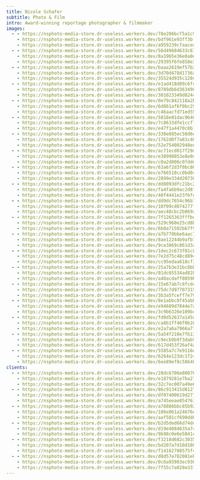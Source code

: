 ```yaml
---
title: Nicole Schafer
subtitle: Photo & Film
intro: Award-winning reportage photographer & filmmaker
images:
  - - https://nsphoto-media-store.dr-useless.workers.dev/78e206bcf5a1c90f6d0bf792ad967ef3e01e3600544c859d04c4de46fe80a2d3:image/avif
    - https://nsphoto-media-store.dr-useless.workers.dev/bdf961e93ff3bfbe6ee09afeec1bf5c0e744a13ecb12bbeca707e4605a2f612a:image/webp
    - https://nsphoto-media-store.dr-useless.workers.dev/a959239cfaaced3b2a66db392936400d003181aeba1dbfed8320e9d8eadbbe61:image/jpeg
  - - https://nsphoto-media-store.dr-useless.workers.dev/56d49684633c67a4c6a4b7054f17abc2ec9afe21872fdca7e477365b33cb7e7c:image/avif
    - https://nsphoto-media-store.dr-useless.workers.dev/8a1965e36e8a0e8e27437a342bed148b3a6f9c2b2091e47d1fa7a0af704fe5bf:image/webp
    - https://nsphoto-media-store.dr-useless.workers.dev/29395f6fe858e39f4590810015850b6ac5cbc9fd22295fd6d0961e3462cf95d6:image/jpeg
  - - https://nsphoto-media-store.dr-useless.workers.dev/baaa2619ef57b2a0b5a2f8cb8bd8f61831e6a0c1297b2f1580cb59d4ad5244a2:image/avif
    - https://nsphoto-media-store.dr-useless.workers.dev/3d70d478d1736a589b91fb59ac89a1e57bd8592cbb4a31c9b7a39a76e5306e1f:image/webp
    - https://nsphoto-media-store.dr-useless.workers.dev/35524d935c120c39752778975519533407aa3095a24d8409ae779db661c0fa21:image/jpeg
  - - https://nsphoto-media-store.dr-useless.workers.dev/e1ad418d09c6fc10a29c58100965a8bcc91e366b08e7c6de48ebb0f6438cc351:image/avif
    - https://nsphoto-media-store.dr-useless.workers.dev/8789db6d3634986b910945ba568c41eb249ae3999e851a636952c96014c7d8ee:image/webp
    - https://nsphoto-media-store.dr-useless.workers.dev/301023349d8244c74311d5d8fc0cfa1d55cf5c6879b724b6666b5b315e8caa56:image/jpeg
  - - https://nsphoto-media-store.dr-useless.workers.dev/0e79c842118a2bce2b2036489cc4b9ad91f5258ebc0d47759dcee3745d6c42d1:image/avif
    - https://nsphoto-media-store.dr-useless.workers.dev/6d861af6f0bc29890ce5ce95e3125c0d359f96d89a6ec7f13fb81aca1d23cb7c:image/webp
    - https://nsphoto-media-store.dr-useless.workers.dev/c46aacfd71ed552dbfe90ea75edbc2a354d6a5c42e82ba7a7428f06e649251d2:image/jpeg
  - - https://nsphoto-media-store.dr-useless.workers.dev/5818e01dac964878072ebae964221f486a65d24ce393eb61b6851c39be68d6ce:image/avif
    - https://nsphoto-media-store.dr-useless.workers.dev/7c8633dfe1ccf72e6afae81d55bdcc984a15675da9bdb9d1ffc7b5d4a2be842d:image/webp
    - https://nsphoto-media-store.dr-useless.workers.dev/e47f1a4470c8b12e6c4975c90ee00b1a9b59a51d7dc78a5a23041121b4e82422:image/jpeg
  - - https://nsphoto-media-store.dr-useless.workers.dev/338e885ec50d6e7a5d71f3b61a977b6d4a70961ffd29666f3f9518822d190a00:image/avif
    - https://nsphoto-media-store.dr-useless.workers.dev/1762d0f7a81c400928717b98f7c04e183c86928e428bcebb8e23d22df8a4a7d4:image/webp
    - https://nsphoto-media-store.dr-useless.workers.dev/52e754002948ee725c20bafdbeb06558015557393d5d74f542d878156a035752:image/jpeg
  - - https://nsphoto-media-store.dr-useless.workers.dev/ac71ecd017f29d6981fe7b6fd874574cd5d962a66b6267229e606630f87c547b:image/avif
    - https://nsphoto-media-store.dr-useless.workers.dev/e38998053e8e0d137e3466f0de1095dea69e81c33a5c9d168a5fb8e78010d3d8:image/webp
    - https://nsphoto-media-store.dr-useless.workers.dev/c0a2d806c0fddea5c595d25fde6471f24ecc64a5aeff5abe3aa72f55b762d037:image/jpeg
  - - https://nsphoto-media-store.dr-useless.workers.dev/63a6f2d3f0bc86361604f1e005e193cb4da9ca328959546c87a6c3690c322250:image/avif
    - https://nsphoto-media-store.dr-useless.workers.dev/e766518cc0bd04d0f98bd594a17c18599dc3e3095d1468d5d6f3f353de14c762:image/webp
    - https://nsphoto-media-store.dr-useless.workers.dev/2899e334d207306d98c682b16285a9a2d93df9d0e5094e20ff34a143c29abfd4:image/jpeg
  - - https://nsphoto-media-store.dr-useless.workers.dev/dd8093dfc21bc236628d09f47702048a1372a5447e6bb7b7b79d2e99676fb07b:image/avif
    - https://nsphoto-media-store.dr-useless.workers.dev/fa4fa6b9ac2d8f1aed0ccf12979bcb78bb372b0cddd9651d94a61ac166e91008:image/webp
    - https://nsphoto-media-store.dr-useless.workers.dev/40f4441e23f6fe2492589abf5f5e22c07aee860683412422bd9880b59fe20bc1:image/jpeg
  - - https://nsphoto-media-store.dr-useless.workers.dev/dd9dc7654c96b7eef98e9302399f86d9f84ab2799b64598365ed6cd3808b5ccf:image/avif
    - https://nsphoto-media-store.dr-useless.workers.dev/10f09cd074277f4d47308b33b8e02ce0956248277bbe624cef7eb6fa646f08f6:image/webp
    - https://nsphoto-media-store.dr-useless.workers.dev/aec48cbc2b069a6aa1d9c637b16bbbdc03fdef0e25eed3de89d5de6fc88c7705:image/jpeg
  - - https://nsphoto-media-store.dr-useless.workers.dev/7f1265363fffbe236f1215de0076741a7e4ce5eb09c438626844e9979bf53cde:image/avif
    - https://nsphoto-media-store.dr-useless.workers.dev/529c960e25cd8b18ae183077079223005b3fdad85e5b2e3600d509995e2d48d7:image/webp
    - https://nsphoto-media-store.dr-useless.workers.dev/6b0a71502bb7f938ff5f987ef5ab333fe6b90e68792de3474a6f84d4aaa4b7e9:image/jpeg
  - - https://nsphoto-media-store.dr-useless.workers.dev/a7b778bbe6aac7b6a8e6451aa6b8fa6ce26a65048ccff16a221615ee1334d55f:image/avif
    - https://nsphoto-media-store.dr-useless.workers.dev/8ae12244b9afb700454e6f2882e8a7c72bdb317e149d6073d0528b3531d8b655:image/webp
    - https://nsphoto-media-store.dr-useless.workers.dev/9ce3869c861d3a6030ca2b0c3d76e31946a18f97834072e8deaf28132a73352c:image/jpeg
  - - https://nsphoto-media-store.dr-useless.workers.dev/1dec2c673f01c8e635dbdbc1905c09914c2e9414af79d8b2825cefa11bb12f4f:image/avif
    - https://nsphoto-media-store.dr-useless.workers.dev/7e2d75c48cd894be8dbde10f3436f788b45bf61a761cdfcbb65f20dfae588d43:image/webp
    - https://nsphoto-media-store.dr-useless.workers.dev/cc95edaa618cf345ae8f6bf2d319d768df4043c7f936730c227f06bc9d10670a:image/jpeg
  - - https://nsphoto-media-store.dr-useless.workers.dev/25a7b3e31bc8bb2c1ccf7a24fc7b7e71712dd6fc420bed27fb8c5a5ea07f7eb3:image/avif
    - https://nsphoto-media-store.dr-useless.workers.dev/01dc65534ad828cef4e352d762a42037ed2c7046080a62b66ca35c7923f49b25:image/webp
    - https://nsphoto-media-store.dr-useless.workers.dev/a40acdaff0859b501c3a59825e35666a2b6392072457ccb7920d84bc8e8b6473:image/jpeg
  - - https://nsphoto-media-store.dr-useless.workers.dev/15e67ab7c8fcdc82c413f94a8a361e95827da736ab518bfee379719ccbe4bed7:image/avif
    - https://nsphoto-media-store.dr-useless.workers.dev/75dc7d9770731555be02025f5a796fb493287c362c6e43fc20948301cbb32e92:image/webp
    - https://nsphoto-media-store.dr-useless.workers.dev/3b3a5fceff7e792df47fc5e0868216b673984d94089c1f2d0160b4d0aeb1666e:image/jpeg
  - - https://nsphoto-media-store.dr-useless.workers.dev/8e1abbc8f45abb0f05680ae974d90789982f32acb8303dacaf921f3ef6e2bb8f:image/avif
    - https://nsphoto-media-store.dr-useless.workers.dev/e94689d7844e7abc7b15237addc3e46c828e30f9616635f3c38f687859f52323:image/webp
    - https://nsphoto-media-store.dr-useless.workers.dev/3c9b6326e109b4f6a79140e5f54135f9b49588bcfa7d9e3c78f3457436a72700:image/jpeg
  - - https://nsphoto-media-store.dr-useless.workers.dev/fd0d52637a145d74b640054f373e25ea5bb65a5345a704bc77558403ef66df41:image/avif
    - https://nsphoto-media-store.dr-useless.workers.dev/ca8b1ff46f0b283d149fc181eaa7c8a68e916f593bd73416171a9c75998e2c48:image/webp
    - https://nsphoto-media-store.dr-useless.workers.dev/e2a7a6a7966a7798b6b4b853ad74cabb043643c6631d94ff9acff928e205d7f7:image/jpeg
  - - https://nsphoto-media-store.dr-useless.workers.dev/5a54f210e7fb13ec9bc5e16bf134630de80f55ef7cd797b1f92e9e0357afa547:image/avif
    - https://nsphoto-media-store.dr-useless.workers.dev/c9ecb9b9f3dab9cc0f623c95ffb15b12edf5b3e62c8f152d07c2676bb96e15ae:image/webp
    - https://nsphoto-media-store.dr-useless.workers.dev/617d453f26af4a57748df60c1b6f99b1555795988b7a780f9c213dfbd6156a4f:image/jpeg
  - - https://nsphoto-media-store.dr-useless.workers.dev/5585a7c7e9116eb0b9ecb36cc792cad04b2a1d5c4dd2512e258951e975e2d97e:image/avif
    - https://nsphoto-media-store.dr-useless.workers.dev/6264e123dc1f244dfa569aa4934f20ff35475091038406de2fe584a48a8bda45:image/webp
    - https://nsphoto-media-store.dr-useless.workers.dev/6ee89ef8c58648a180e0f7a512848d759cf3ab9634c744d22747adf3d1cfa084:image/jpeg
clients:
  - - https://nsphoto-media-store.dr-useless.workers.dev/28dc6706e800762514ab057535887a2dd70910a0574fa77552cac4b3732ee235:image/avif
    - https://nsphoto-media-store.dr-useless.workers.dev/e1879281e7ba2753d72b00e84873500d4aa253afbf6c57186021592acc66f6b3:image/webp
    - https://nsphoto-media-store.dr-useless.workers.dev/32c7ec007a49e6fd32a268582e54ac5150ecc627c26ee682331a47a242401967:image/png
  - - https://nsphoto-media-store.dr-useless.workers.dev/86c913415d81279cbd04470a720598396fcc2ad9b4b27f6ac9154d7736105538:image/avif
    - https://nsphoto-media-store.dr-useless.workers.dev/df07400619d2774c7ec70600561a1e8ba912ace63af531bc3ffc700e6e545e75:image/webp
    - https://nsphoto-media-store.dr-useless.workers.dev/a745eeae85476190796354d69827693b3c187825eeceef95edfb71d905b0e9d8:image/svg+xml
  - - https://nsphoto-media-store.dr-useless.workers.dev/a78886bbc85b927e02c109188ed44e62f064acd51dbece310b4902873a48c10c:image/avif
    - https://nsphoto-media-store.dr-useless.workers.dev/186e861a24676e892e726b6adbfb1968b1eda95cd88ba6e964eab7ba57a461a5:image/webp
    - https://nsphoto-media-store.dr-useless.workers.dev/aaf501cf690dd6e17d6a2174d41bb49b3a067607b958bbe0f0bdd52626642293:image/svg+xml
  - - https://nsphoto-media-store.dr-useless.workers.dev/b2d5ded66d74dcb0ea90f7c7682f8bb9dd6b20b136bf0c9429602ad51cdf1e0a:image/avif
    - https://nsphoto-media-store.dr-useless.workers.dev/d19e4084635a74abb45ea80b70b584c1f8c45817584cad77327514abf47e41a6:image/webp
    - https://nsphoto-media-store.dr-useless.workers.dev/9b98c0e6e5041c9d1bc31a212e9bae5796e01a8694acfb51f514c3adee11fb78:image/png
  - - https://nsphoto-media-store.dr-useless.workers.dev/f3218d682c30359adcca69c0dda939563c31f67f6b50e7074e6faba8bcf5c595:image/avif
    - https://nsphoto-media-store.dr-useless.workers.dev/bd207a7d10d10874fdf52c464ccff0b25d9460a5d836fa474b42546c0933ca08:image/webp
    - https://nsphoto-media-store.dr-useless.workers.dev/f14162788575fcc0dbcc6c7ac28a2f6bf5a650aeedc986e45a3d5d9c977a200f:image/svg+xml
  - - https://nsphoto-media-store.dr-useless.workers.dev/d8d57e782081eb4784702686194e155f075693f7e22e98077d3e9485784095dc:image/avif
    - https://nsphoto-media-store.dr-useless.workers.dev/0c6a93983ec936808f81acffc0b14d015adb3a79e0d16c550e85abad3477cec0:image/webp
    - https://nsphoto-media-store.dr-useless.workers.dev/7f55c7a028e33169048310dda2879b2a544f8e7796594e836d3e56b63f3b44a2:image/png
---
```

